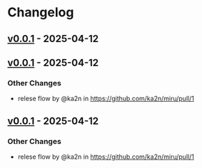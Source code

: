 # Changelog

## [v0.0.1](https://github.com/ka2n/miru/compare/v0.0.0...v0.0.1) - 2025-04-12

## [v0.0.1](https://github.com/ka2n/miru/commits/v0.0.1) - 2025-04-12
### Other Changes
- relese flow by @ka2n in https://github.com/ka2n/miru/pull/1

## [v0.0.1](https://github.com/ka2n/miru/commits/v0.0.1) - 2025-04-12
### Other Changes
- relese flow by @ka2n in https://github.com/ka2n/miru/pull/1
